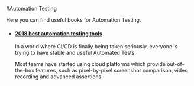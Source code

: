 #Automation Testing

Here you can find useful books for Automation Testing.

- #### [2018 best automation testing tools ](https://dev.to/endtest_io/best-automated-testing-tools-for-2018-35g3)

  In a world where CI/CD is finally being taken seriously, everyone is trying to have stable and useful Automated Tests.

  Most teams have started using cloud platforms which provide out-of-the-box features, such as pixel-by-pixel screenshot comparison, video recording and advanced assertions.

